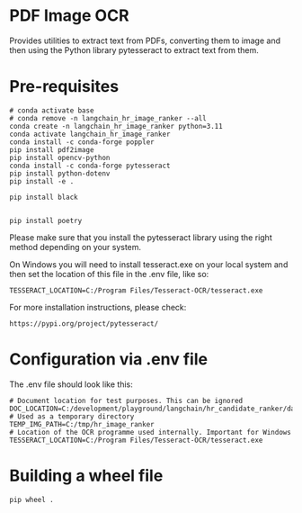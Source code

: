 # PDF Image OCR

Provides utilities to extract text from PDFs, converting them to image and then using the Python library pytesseract to extract text from them.

# Pre-requisites


```
# conda activate base
# conda remove -n langchain_hr_image_ranker --all
conda create -n langchain_hr_image_ranker python=3.11
conda activate langchain_hr_image_ranker
conda install -c conda-forge poppler
pip install pdf2image
pip install opencv-python
conda install -c conda-forge pytesseract
pip install python-dotenv
pip install -e .

pip install black


pip install poetry

```

Please make sure that you install the pytesseract library using the right method depending on your system.

On Windows you will need to install tesseract.exe on your local system and then set the location of this file in the .env file, like so:

```
TESSERACT_LOCATION=C:/Program Files/Tesseract-OCR/tesseract.exe
```

For more installation instructions, please check:

```
https://pypi.org/project/pytesseract/
```

# Configuration via .env file

The .env file should look like this:

```
# Document location for test purposes. This can be ignored
DOC_LOCATION=C:/development/playground/langchain/hr_candidate_ranker/data
# Used as a temporary directory
TEMP_IMG_PATH=C:/tmp/hr_image_ranker
# Location of the OCR programme used internally. Important for Windows
TESSERACT_LOCATION=C:/Program Files/Tesseract-OCR/tesseract.exe
```

# Building a wheel file

```
pip wheel .
```